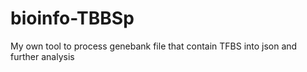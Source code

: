 # bioinfo-TBBSp
My own tool to process genebank file that contain TFBS into json and further analysis
